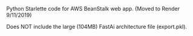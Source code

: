 Python Starlette code for AWS BeanStalk web app. (Moved to Render 9/11/2019)

Does NOT include the large (104MB) FastAi architecture file (export.pkl).
